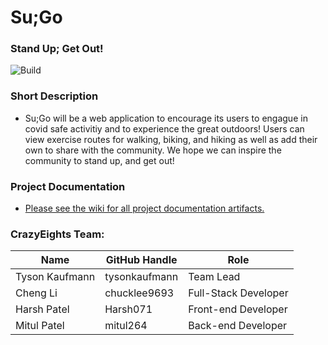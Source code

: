 # Su;Go
### Stand Up; Get Out!

![Build](https://github.com/tysonkaufmann/su-go/actions/workflows/node.js.yml/badge.svg)

### Short Description
- Su;Go will be a web application to encourage its users to engague in covid safe activitiy and to experience the great outdoors! Users can view exercise routes for walking, biking, and hiking as well as add their own to share with the community. We hope we can inspire the community to stand up, and get out!

### Project Documentation
- [Please see the wiki for all project documentation artifacts.](https://github.com/tysonkaufmann/su-go/wiki)


### CrazyEights Team:
| Name | GitHub Handle | Role
| --- | --- | --- |
| Tyson Kaufmann | tysonkaufmann | Team Lead
| Cheng Li | chucklee9693 | Full-Stack Developer
| Harsh Patel | Harsh071 | Front-end Developer
| Mitul Patel | mitul264 | Back-end Developer
